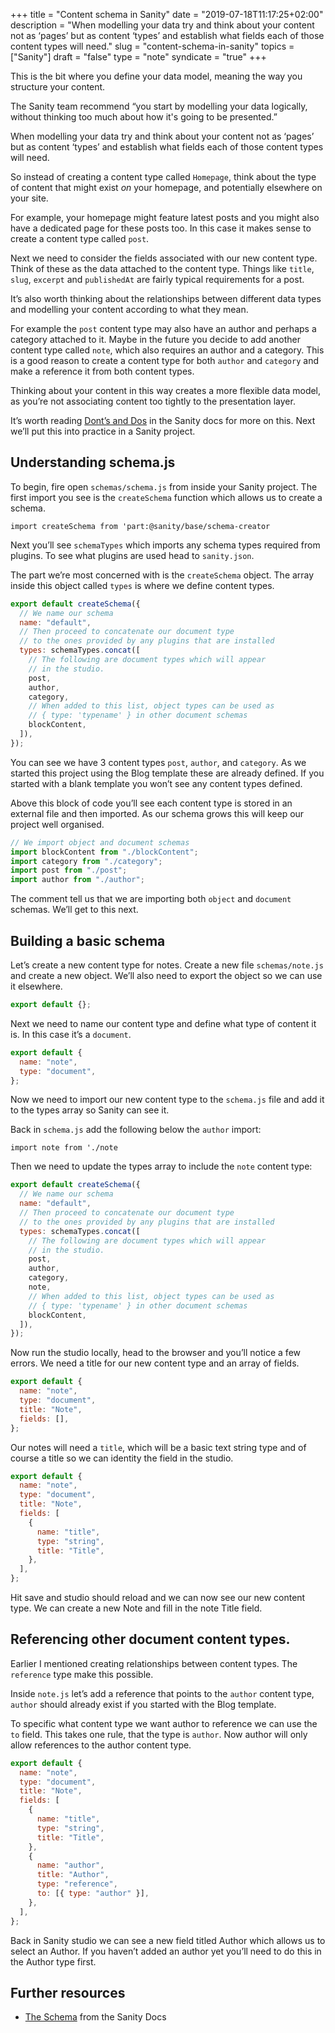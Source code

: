 +++
title = "Content schema in Sanity"
date = "2019-07-18T11:17:25+02:00"
description = "When modelling your data try and think about your content not as ‘pages’ but as content ‘types’ and establish what fields each of those content types will need."
slug = "content-schema-in-sanity"
topics = ["Sanity"]
draft = "false"
type = "note"
syndicate = "true"
+++

This is the bit where you define your data model, meaning the way you structure your content.

The Sanity team recommend “you start by modelling your data logically, without thinking too much about how it's going to be presented.”

When modelling your data try and think about your content not as ‘pages’ but as content ‘types’ and establish what fields each of those content types will need.

So instead of creating a content type called `Homepage`, think about the type of content that might exist _on_ your homepage, and potentially elsewhere on your site.

For example, your homepage might feature latest posts and you might also have a dedicated page for these posts too. In this case it makes sense to create a content type called `post`.

Next we need to consider the fields associated with our new content type. Think of these as the data attached to the content type. Things like `title`, `slug`, `excerpt` and `publishedAt` are fairly typical requirements for a post.

It’s also worth thinking about the relationships between different data types and modelling your content according to what they mean.

For example the `post` content type may also have an author and perhaps a category attached to it. Maybe in the future you decide to add another content type called `note`, which also requires an author and a category. This is a good reason to create a content type for both `author` and `category` and make a reference it from both content types.

Thinking about your content in this way creates a more flexible data model, as you’re not associating content too tightly to the presentation layer.

It’s worth reading [Dont’s and Dos](https://www.sanity.io/docs/the-schema/donts-and-dos) in the Sanity docs for more on this. Next we’ll put this into practice in a Sanity project.

## Understanding schema.js

To begin, fire open `schemas/schema.js` from inside your Sanity project. The first import you see is the `createSchema` function which allows us to create a schema.

```
import createSchema from 'part:@sanity/base/schema-creator
```

Next you’ll see `schemaTypes` which imports any schema types required from plugins. To see what plugins are used head to `sanity.json`.

The part we’re most concerned with is the `createSchema` object. The array inside this object called `types` is where we define content types.

```javascript
export default createSchema({
  // We name our schema
  name: "default",
  // Then proceed to concatenate our document type
  // to the ones provided by any plugins that are installed
  types: schemaTypes.concat([
    // The following are document types which will appear
    // in the studio.
    post,
    author,
    category,
    // When added to this list, object types can be used as
    // { type: 'typename' } in other document schemas
    blockContent,
  ]),
});
```

You can see we have 3 content types `post`, `author`, and `category`. As we started this project using the Blog template these are already defined. If you started with a blank template you won’t see any content types defined.

Above this block of code you’ll see each content type is stored in an external file and then imported. As our schema grows this will keep our project well organised.

```javascript
// We import object and document schemas
import blockContent from "./blockContent";
import category from "./category";
import post from "./post";
import author from "./author";
```

The comment tell us that we are importing both `object` and `document` schemas. We’ll get to this next.

## Building a basic schema

Let’s create a new content type for notes. Create a new file `schemas/note.js` and create a new object. We’ll also need to export the object so we can use it elsewhere.

```javascript
export default {};
```

Next we need to name our content type and define what type of content it is. In this case it’s a `document`.

```javascript
export default {
  name: "note",
  type: "document",
};
```

Now we need to import our new content type to the `schema.js` file and add it to the types array so Sanity can see it.

Back in `schema.js` add the following below the `author` import:

`import note from './note`

Then we need to update the types array to include the `note` content type:

```javascript
export default createSchema({
  // We name our schema
  name: "default",
  // Then proceed to concatenate our document type
  // to the ones provided by any plugins that are installed
  types: schemaTypes.concat([
    // The following are document types which will appear
    // in the studio.
    post,
    author,
    category,
    note,
    // When added to this list, object types can be used as
    // { type: 'typename' } in other document schemas
    blockContent,
  ]),
});
```

Now run the studio locally, head to the browser and you’ll notice a few errors. We need a title for our new content type and an array of fields.

```javascript
export default {
  name: "note",
  type: "document",
  title: "Note",
  fields: [],
};
```

Our notes will need a `title`, which will be a basic text string type and of course a title so we can identity the field in the studio.

```javascript
export default {
  name: "note",
  type: "document",
  title: "Note",
  fields: [
    {
      name: "title",
      type: "string",
      title: "Title",
    },
  ],
};
```

Hit save and studio should reload and we can now see our new content type. We can create a new Note and fill in the note Title field.

## Referencing other document content types.

Earlier I mentioned creating relationships between content types. The `reference` type make this possible.

Inside `note.js` let’s add a reference that points to the `author` content type, `author` should already exist if you started with the Blog template.

To specific what content type we want author to reference we can use the `to` field. This takes one rule, that the type is `author`. Now author will only allow references to the author content type.

```javascript
export default {
  name: "note",
  type: "document",
  title: "Note",
  fields: [
    {
      name: "title",
      type: "string",
      title: "Title",
    },
    {
      name: "author",
      title: "Author",
      type: "reference",
      to: [{ type: "author" }],
    },
  ],
};
```

Back in Sanity studio we can see a new field titled Author which allows us to select an Author. If you haven’t added an author yet you’ll need to do this in the Author type first.

## Further resources

- [The Schema](https://www.sanity.io/docs/content-studio/the-schema) from the Sanity Docs
